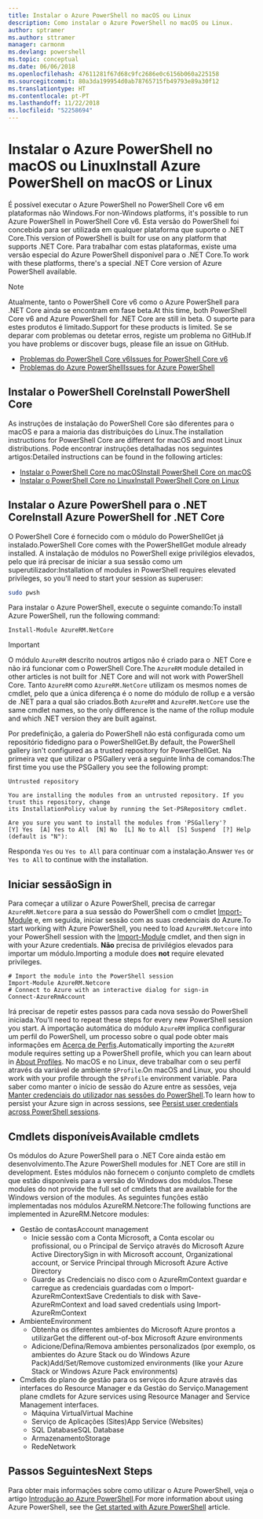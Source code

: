 ```yaml
---
title: Instalar o Azure PowerShell no macOS ou Linux
description: Como instalar o Azure PowerShell no macOS ou Linux.
author: sptramer
ms.author: sttramer
manager: carmonm
ms.devlang: powershell
ms.topic: conceptual
ms.date: 06/06/2018
ms.openlocfilehash: 47611281f67d68c9fc2686e0c6156b060a225158
ms.sourcegitcommit: 80a3da199954d0ab78765715fb49793e89a30f12
ms.translationtype: HT
ms.contentlocale: pt-PT
ms.lasthandoff: 11/22/2018
ms.locfileid: "52258694"
---
```

# <a name="install-azure-powershell-on-macos-or-linux"></a><span data-ttu-id="5d36c-103">Instalar o Azure PowerShell no macOS ou Linux</span><span class="sxs-lookup"><span data-stu-id="5d36c-103">Install Azure PowerShell on macOS or Linux</span></span>

<span data-ttu-id="5d36c-104">É possível executar o Azure PowerShell no PowerShell Core v6 em plataformas não Windows.</span><span class="sxs-lookup"><span data-stu-id="5d36c-104">For non-Windows platforms, it's possible to run Azure PowerShell in PowerShell Core v6.</span></span> <span data-ttu-id="5d36c-105">Esta versão do PowerShell foi concebida para ser utilizada em qualquer plataforma que suporte o .NET Core.</span><span class="sxs-lookup"><span data-stu-id="5d36c-105">This version of PowerShell is built for use on any platform that supports .NET Core.</span></span> <span data-ttu-id="5d36c-106">Para trabalhar com estas plataformas, existe uma versão especial do Azure PowerShell disponível para o .NET Core.</span><span class="sxs-lookup"><span data-stu-id="5d36c-106">To work with these platforms, there's a special .NET Core version of Azure PowerShell available.</span></span>

> [!NOTE]
> <span data-ttu-id="5d36c-107">Atualmente, tanto o PowerShell Core v6 como o Azure PowerShell para .NET Core ainda se encontram em fase beta.</span><span class="sxs-lookup"><span data-stu-id="5d36c-107">At this time, both PowerShell Core v6 and Azure PowerShell for .NET Core are still in beta.</span></span>
> <span data-ttu-id="5d36c-108">O suporte para estes produtos é limitado.</span><span class="sxs-lookup"><span data-stu-id="5d36c-108">Support for these products is limited.</span></span> <span data-ttu-id="5d36c-109">Se se deparar com problemas ou detetar erros, registe um problema no GitHub.</span><span class="sxs-lookup"><span data-stu-id="5d36c-109">If you have problems or discover bugs, please file an issue on GitHub.</span></span>
>
> * [<span data-ttu-id="5d36c-110">Problemas do PowerShell Core v6</span><span class="sxs-lookup"><span data-stu-id="5d36c-110">Issues for PowerShell Core v6</span></span>](https://github.com/PowerShell/PowerShell/issues)
> * [<span data-ttu-id="5d36c-111">Problemas do Azure PowerShell</span><span class="sxs-lookup"><span data-stu-id="5d36c-111">Issues for Azure PowerShell</span></span>](https://github.com/azure/azure-docs-powershell/issues)

## <a name="install-powershell-core"></a><span data-ttu-id="5d36c-112">Instalar o PowerShell Core</span><span class="sxs-lookup"><span data-stu-id="5d36c-112">Install PowerShell Core</span></span>

<span data-ttu-id="5d36c-113">As instruções de instalação do PowerShell Core são diferentes para o macOS e para a maioria das distribuições do Linux.</span><span class="sxs-lookup"><span data-stu-id="5d36c-113">The installation instructions for PowerShell Core are different for macOS and most Linux distributions.</span></span>
<span data-ttu-id="5d36c-114">Pode encontrar instruções detalhadas nos seguintes artigos:</span><span class="sxs-lookup"><span data-stu-id="5d36c-114">Detailed instructions can be found in the following articles:</span></span>

* [<span data-ttu-id="5d36c-115">Instalar o PowerShell Core no macOS</span><span class="sxs-lookup"><span data-stu-id="5d36c-115">Install PowerShell Core on macOS</span></span>](/powershell/scripting/setup/installing-powershell-core-on-macos)
* [<span data-ttu-id="5d36c-116">Instalar o PowerShell Core no Linux</span><span class="sxs-lookup"><span data-stu-id="5d36c-116">Install PowerShell Core on Linux</span></span>](/powershell/scripting/setup/installing-powershell-core-on-linux)

## <a name="install-azure-powershell-for-net-core"></a><span data-ttu-id="5d36c-117">Instalar o Azure PowerShell para o .NET Core</span><span class="sxs-lookup"><span data-stu-id="5d36c-117">Install Azure PowerShell for .NET Core</span></span>

<span data-ttu-id="5d36c-118">O PowerShell Core é fornecido com o módulo do PowerShellGet já instalado.</span><span class="sxs-lookup"><span data-stu-id="5d36c-118">PowerShell Core comes with the PowerShellGet module already installed.</span></span> <span data-ttu-id="5d36c-119">A instalação de módulos no PowerShell exige privilégios elevados, pelo que irá precisar de iniciar a sua sessão como um superutilizador:</span><span class="sxs-lookup"><span data-stu-id="5d36c-119">Installation of modules in PowerShell requires elevated privileges, so you'll need to start your session as superuser:</span></span>

```bash
sudo pwsh
```

<span data-ttu-id="5d36c-120">Para instalar o Azure PowerShell, execute o seguinte comando:</span><span class="sxs-lookup"><span data-stu-id="5d36c-120">To install Azure PowerShell, run the following command:</span></span>

```powershell-interactive
Install-Module AzureRM.NetCore
```

> [!IMPORTANT]
> <span data-ttu-id="5d36c-121">O módulo `AzureRM` descrito noutros artigos não é criado para o .NET Core e não irá funcionar com o PowerShell Core.</span><span class="sxs-lookup"><span data-stu-id="5d36c-121">The `AzureRM` module detailed in other articles is not built for .NET Core and will not work with PowerShell Core.</span></span> <span data-ttu-id="5d36c-122">Tanto `AzureRM` como `AzureRM.NetCore` utilizam os mesmos nomes de cmdlet, pelo que a única diferença é o nome do módulo de rollup e a versão de .NET para a qual são criados.</span><span class="sxs-lookup"><span data-stu-id="5d36c-122">Both `AzureRM` and `AzureRM.NetCore` use the same cmdlet names, so the only difference is the name of the rollup module and which .NET version they are built against.</span></span>

<span data-ttu-id="5d36c-123">Por predefinição, a galeria do PowerShell não está configurada como um repositório fidedigno para o PowerShellGet.</span><span class="sxs-lookup"><span data-stu-id="5d36c-123">By default, the PowerShell gallery isn't configured as a trusted repository for PowerShellGet.</span></span> <span data-ttu-id="5d36c-124">Na primeira vez que utilizar o PSGallery verá a seguinte linha de comandos:</span><span class="sxs-lookup"><span data-stu-id="5d36c-124">The first time you use the PSGallery you see the following prompt:</span></span>

```output
Untrusted repository

You are installing the modules from an untrusted repository. If you trust this repository, change
its InstallationPolicy value by running the Set-PSRepository cmdlet.

Are you sure you want to install the modules from 'PSGallery'?
[Y] Yes  [A] Yes to All  [N] No  [L] No to All  [S] Suspend  [?] Help (default is "N"):
```

<span data-ttu-id="5d36c-125">Responda `Yes` ou `Yes to All` para continuar com a instalação.</span><span class="sxs-lookup"><span data-stu-id="5d36c-125">Answer `Yes` or `Yes to All` to continue with the installation.</span></span>

## <a name="sign-in"></a><span data-ttu-id="5d36c-126">Iniciar sessão</span><span class="sxs-lookup"><span data-stu-id="5d36c-126">Sign in</span></span>

<span data-ttu-id="5d36c-127">Para começar a utilizar o Azure PowerShell, precisa de carregar `AzureRM.Netcore` para a sua sessão do PowerShell com o cmdlet [Import-Module](/powershell/module/Microsoft.PowerShell.Core/Import-Module) e, em seguida, iniciar sessão com as suas credenciais do Azure.</span><span class="sxs-lookup"><span data-stu-id="5d36c-127">To start working with Azure PowerShell, you need to load `AzureRM.Netcore` into your PowerShell session with the [Import-Module](/powershell/module/Microsoft.PowerShell.Core/Import-Module) cmdlet, and then sign in with your Azure credentials.</span></span> <span data-ttu-id="5d36c-128">__Não__ precisa de privilégios elevados para importar um módulo.</span><span class="sxs-lookup"><span data-stu-id="5d36c-128">Importing a module does __not__ require elevated privileges.</span></span>

```powershell-interactive
# Import the module into the PowerShell session
Import-Module AzureRM.Netcore
# Connect to Azure with an interactive dialog for sign-in
Connect-AzureRmAccount
```

<span data-ttu-id="5d36c-129">Irá precisar de repetir estes passos para cada nova sessão do PowerShell iniciada.</span><span class="sxs-lookup"><span data-stu-id="5d36c-129">You'll need to repeat these steps for every new PowerShell session you start.</span></span> <span data-ttu-id="5d36c-130">A importação automática do módulo `AzureRM` implica configurar um perfil do PowerShell, um processo sobre o qual pode obter mais informações em [Acerca de Perfis](/powershell/module/microsoft.powershell.core/about/about_profiles).</span><span class="sxs-lookup"><span data-stu-id="5d36c-130">Automatically importing the `AzureRM` module requires setting up a PowerShell profile, which you can learn about in [About Profiles](/powershell/module/microsoft.powershell.core/about/about_profiles).</span></span>
<span data-ttu-id="5d36c-131">No macOS e no Linux, deve trabalhar com o seu perfil através da variável de ambiente `$Profile`.</span><span class="sxs-lookup"><span data-stu-id="5d36c-131">On macOS and Linux, you should work with your profile through the `$Profile` environment variable.</span></span> <span data-ttu-id="5d36c-132">Para saber como manter o início de sessão do Azure entre as sessões, veja [Manter credenciais do utilizador nas sessões do PowerShell](context-persistence.md).</span><span class="sxs-lookup"><span data-stu-id="5d36c-132">To learn how to persist your Azure sign in across sessions, see [Persist user credentials across PowerShell sessions](context-persistence.md).</span></span>

## <a name="available-cmdlets"></a><span data-ttu-id="5d36c-133">Cmdlets disponíveis</span><span class="sxs-lookup"><span data-stu-id="5d36c-133">Available cmdlets</span></span>

<span data-ttu-id="5d36c-134">Os módulos do Azure PowerShell para o .NET Core ainda estão em desenvolvimento.</span><span class="sxs-lookup"><span data-stu-id="5d36c-134">The Azure PowerShell modules for .NET Core are still in development.</span></span> <span data-ttu-id="5d36c-135">Estes módulos não fornecem o conjunto completo de cmdlets que estão disponíveis para a versão do Windows dos módulos.</span><span class="sxs-lookup"><span data-stu-id="5d36c-135">These modules do not provide the full set of cmdlets that are available for the Windows version of the modules.</span></span> <span data-ttu-id="5d36c-136">As seguintes funções estão implementadas nos módulos AzureRM.Netcore:</span><span class="sxs-lookup"><span data-stu-id="5d36c-136">The following functions are implemented in AzureRM.Netcore modules:</span></span>

* <span data-ttu-id="5d36c-137">Gestão de contas</span><span class="sxs-lookup"><span data-stu-id="5d36c-137">Account management</span></span>
  * <span data-ttu-id="5d36c-138">Inicie sessão com a Conta Microsoft, a Conta escolar ou profissional, ou o Principal de Serviço através do Microsoft Azure Active Directory</span><span class="sxs-lookup"><span data-stu-id="5d36c-138">Sign in with Microsoft account, Organizational account, or Service Principal through Microsoft Azure Active Directory</span></span>
  * <span data-ttu-id="5d36c-139">Guarde as Credenciais no disco com o AzureRmContext guardar e carregue as credenciais guardadas com o Import-AzureRmContext</span><span class="sxs-lookup"><span data-stu-id="5d36c-139">Save Credentials to disk with Save-AzureRmContext and load saved credentials using Import-AzureRmContext</span></span>
* <span data-ttu-id="5d36c-140">Ambiente</span><span class="sxs-lookup"><span data-stu-id="5d36c-140">Environment</span></span>
  * <span data-ttu-id="5d36c-141">Obtenha os diferentes ambientes do Microsoft Azure prontos a utilizar</span><span class="sxs-lookup"><span data-stu-id="5d36c-141">Get the different out-of-box Microsoft Azure environments</span></span>
  * <span data-ttu-id="5d36c-142">Adicione/Defina/Remova ambientes personalizados (por exemplo, os ambientes do Azure Stack ou do Windows Azure Pack)</span><span class="sxs-lookup"><span data-stu-id="5d36c-142">Add/Set/Remove customized environments (like your Azure Stack or Windows Azure Pack environments)</span></span>
* <span data-ttu-id="5d36c-143">Cmdlets do plano de gestão para os serviços do Azure através das interfaces do Resource Manager e da Gestão do Serviço.</span><span class="sxs-lookup"><span data-stu-id="5d36c-143">Management plane cmdlets for Azure services using Resource Manager and Service Management interfaces.</span></span>
  * <span data-ttu-id="5d36c-144">Máquina Virtual</span><span class="sxs-lookup"><span data-stu-id="5d36c-144">Virtual Machine</span></span>
  * <span data-ttu-id="5d36c-145">Serviço de Aplicações (Sites)</span><span class="sxs-lookup"><span data-stu-id="5d36c-145">App Service (Websites)</span></span>
  * <span data-ttu-id="5d36c-146">SQL Database</span><span class="sxs-lookup"><span data-stu-id="5d36c-146">SQL Database</span></span>
  * <span data-ttu-id="5d36c-147">Armazenamento</span><span class="sxs-lookup"><span data-stu-id="5d36c-147">Storage</span></span>
  * <span data-ttu-id="5d36c-148">Rede</span><span class="sxs-lookup"><span data-stu-id="5d36c-148">Network</span></span>

## <a name="next-steps"></a><span data-ttu-id="5d36c-149">Passos Seguintes</span><span class="sxs-lookup"><span data-stu-id="5d36c-149">Next Steps</span></span>

<span data-ttu-id="5d36c-150">Para obter mais informações sobre como utilizar o Azure PowerShell, veja o artigo [Introdução ao Azure PowerShell](get-started-azureps.md).</span><span class="sxs-lookup"><span data-stu-id="5d36c-150">For more information about using Azure PowerShell, see the [Get started with Azure PowerShell](get-started-azureps.md) article.</span></span>
